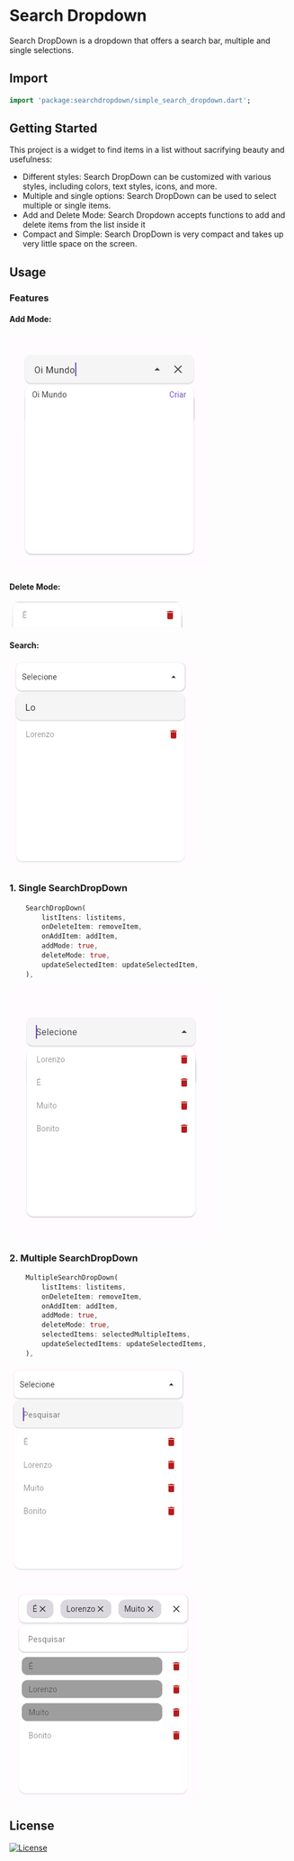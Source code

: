 # Search Dropdown
Search DropDown is a dropdown that offers a search bar, multiple and single selections.

## Import
```dart
import 'package:searchdropdown/simple_search_dropdown.dart';
```

## Getting Started
This project is a widget to find items in a list without sacrifying beauty and usefulness:

- Different styles: Search DropDown can be customized with various styles, including colors, text styles, icons, and more.
- Multiple and single options: Search DropDown can be used to select multiple or single items.
- Add and Delete Mode: Search Dropdown accepts functions to add and delete items from the list inside it
- Compact and Simple: Search DropDown is very compact and takes up very little space on the screen.

## Usage

### Features

#### Add Mode:
![Add Mode](assets/image-1.png)

#### Delete Mode:
![Delete Mode](assets/image-5.png)

#### Search:
![Search Feature](assets/image-4.png)

### 1. Single SearchDropDown

```dart
    SearchDropDown(
        listItens: listitems,
        onDeleteItem: removeItem, 
        onAddItem: addItem,
        addMode: true,
        deleteMode: true,
        updateSelectedItem: updateSelectedItem,
    ),
```

![Single Menu](assets/image.png)

### 2. Multiple SearchDropDown

```dart
    MultipleSearchDropDown(
        listItems: listitems,
        onDeleteItem: removeItem, 
        onAddItem: addItem,
        addMode: true,
        deleteMode: true,
        selectedItems: selectedMultipleItems,
        updateSelectedItems: updateSelectedItems,
    ),
```

![Multi Menu](assets/image-2.png)

![Multi Menu Selection](assets/image-3.png)

## License

[![License](https://img.shields.io/badge/license-MIT-blue.svg)](/LICENSE)
